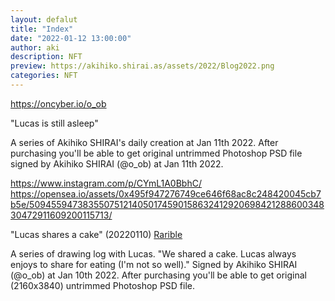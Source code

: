 ```yaml
---
layout: defalut
title: "Index"
date: "2022-01-12 13:00:00"
author: aki
description: NFT
preview: https://akihiko.shirai.as/assets/2022/Blog2022.png
categories: NFT
---
```

https://oncyber.io/o_ob


"Lucas is still asleep"

A series of Akihiko SHIRAI's daily creation at Jan 11th 2022.
After purchasing you'll be able to get original untrimmed Photoshop PSD file signed by Akihiko SHIRAI (@o_ob) at Jan 11th 2022. 

https://www.instagram.com/p/CYmL1A0BbhC/
https://opensea.io/assets/0x495f947276749ce646f68ac8c248420045cb7b5e/50945594738355075121405017459015863241292069842128860034830472911609200115713/


"Lucas shares a cake" (20220110)
[Rarible](https://rarible.com/token/0xc9154424B823b10579895cCBE442d41b9Abd96Ed:50945594738355075121405017459015863241292069842128860034830472910509688487944?tab=bids)

A series of drawing log with Lucas. "We shared a cake. Lucas always enjoys to share for eating (I'm not so well)." Signed by Akihiko SHIRAI (@o_ob) at Jan 10th 2022. After purchasing you'll be able to get original (2160x3840) untrimmed Photoshop PSD file. 

